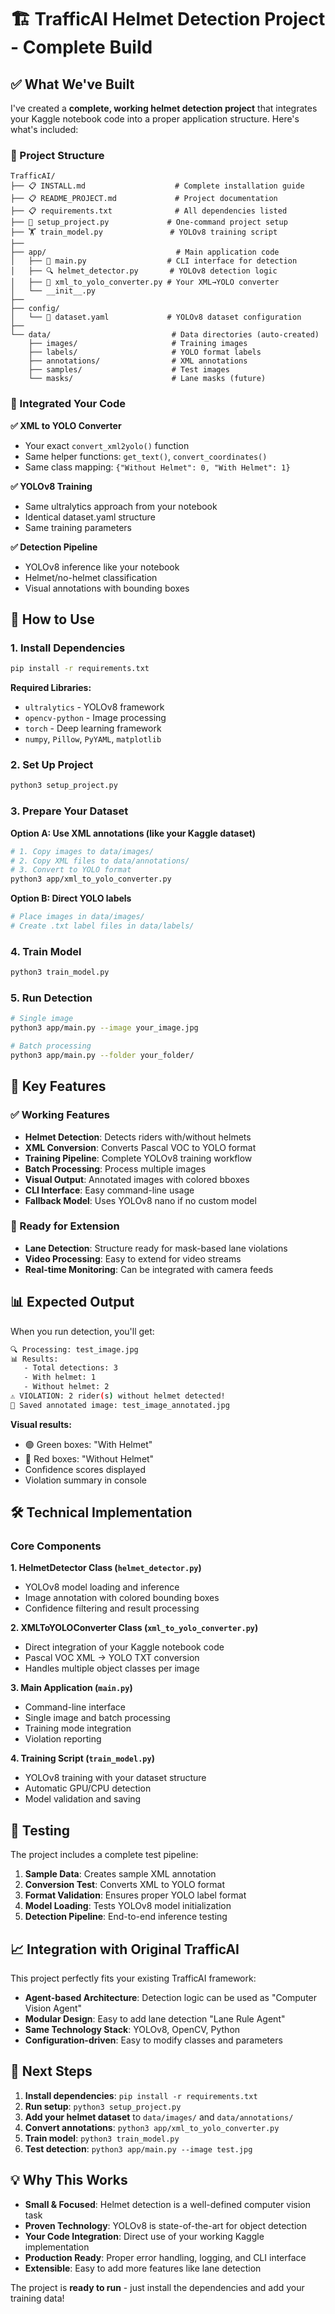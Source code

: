 # 🏗️ TrafficAI Helmet Detection Project - Complete Build

## ✅ What We've Built

I've created a **complete, working helmet detection project** that integrates your Kaggle notebook code into a proper application structure. Here's what's included:

### 📁 Project Structure
```
TrafficAI/
├── 📋 INSTALL.md                    # Complete installation guide
├── 📋 README_PROJECT.md             # Project documentation
├── 📋 requirements.txt              # All dependencies listed
├── 🔧 setup_project.py             # One-command project setup
├── 🏋️ train_model.py               # YOLOv8 training script
├── 
├── app/                             # Main application code
│   ├── 🎯 main.py                  # CLI interface for detection
│   ├── 🔍 helmet_detector.py       # YOLOv8 detection logic
│   ├── 🔄 xml_to_yolo_converter.py # Your XML→YOLO converter
│   └── __init__.py
├── 
├── config/
│   └── 📄 dataset.yaml             # YOLOv8 dataset configuration
├── 
└── data/                           # Data directories (auto-created)
    ├── images/                     # Training images
    ├── labels/                     # YOLO format labels
    ├── annotations/                # XML annotations
    ├── samples/                    # Test images
    └── masks/                      # Lane masks (future)
```

### 🧩 Integrated Your Code

**✅ XML to YOLO Converter**
- Your exact `convert_xml2yolo()` function
- Same helper functions: `get_text()`, `convert_coordinates()`
- Same class mapping: `{"Without Helmet": 0, "With Helmet": 1}`

**✅ YOLOv8 Training**
- Same ultralytics approach from your notebook
- Identical dataset.yaml structure
- Same training parameters

**✅ Detection Pipeline**
- YOLOv8 inference like your notebook
- Helmet/no-helmet classification
- Visual annotations with bounding boxes

## 🚀 How to Use

### 1. Install Dependencies
```bash
pip install -r requirements.txt
```

**Required Libraries:**
- `ultralytics` - YOLOv8 framework
- `opencv-python` - Image processing
- `torch` - Deep learning framework
- `numpy`, `Pillow`, `PyYAML`, `matplotlib`

### 2. Set Up Project
```bash
python3 setup_project.py
```

### 3. Prepare Your Dataset

**Option A: Use XML annotations (like your Kaggle dataset)**
```bash
# 1. Copy images to data/images/
# 2. Copy XML files to data/annotations/
# 3. Convert to YOLO format
python3 app/xml_to_yolo_converter.py
```

**Option B: Direct YOLO labels**
```bash
# Place images in data/images/
# Create .txt label files in data/labels/
```

### 4. Train Model
```bash
python3 train_model.py
```

### 5. Run Detection
```bash
# Single image
python3 app/main.py --image your_image.jpg

# Batch processing
python3 app/main.py --folder your_folder/
```

## 🎯 Key Features

### ✅ Working Features
- **Helmet Detection**: Detects riders with/without helmets
- **XML Conversion**: Converts Pascal VOC to YOLO format
- **Training Pipeline**: Complete YOLOv8 training workflow
- **Batch Processing**: Process multiple images
- **Visual Output**: Annotated images with colored bboxes
- **CLI Interface**: Easy command-line usage
- **Fallback Model**: Uses YOLOv8 nano if no custom model

### 🔮 Ready for Extension
- **Lane Detection**: Structure ready for mask-based lane violations
- **Video Processing**: Easy to extend for video streams
- **Real-time Monitoring**: Can be integrated with camera feeds

## 📊 Expected Output

When you run detection, you'll get:

```bash
🔍 Processing: test_image.jpg
📊 Results:
   - Total detections: 3
   - With helmet: 1
   - Without helmet: 2
⚠️ VIOLATION: 2 rider(s) without helmet detected!
💾 Saved annotated image: test_image_annotated.jpg
```

**Visual results:**
- 🟢 Green boxes: "With Helmet"
- 🔴 Red boxes: "Without Helmet"
- Confidence scores displayed
- Violation summary in console

## 🛠️ Technical Implementation

### Core Components

**1. HelmetDetector Class (`helmet_detector.py`)**
- YOLOv8 model loading and inference
- Image annotation with colored bounding boxes
- Confidence filtering and result processing

**2. XMLToYOLOConverter Class (`xml_to_yolo_converter.py`)**
- Direct integration of your Kaggle notebook code
- Pascal VOC XML → YOLO TXT conversion
- Handles multiple object classes per image

**3. Main Application (`main.py`)**
- Command-line interface
- Single image and batch processing
- Training mode integration
- Violation reporting

**4. Training Script (`train_model.py`)**
- YOLOv8 training with your dataset structure
- Automatic GPU/CPU detection
- Model validation and saving

## 🧪 Testing

The project includes a complete test pipeline:

1. **Sample Data**: Creates sample XML annotation
2. **Conversion Test**: Converts XML to YOLO format
3. **Format Validation**: Ensures proper YOLO label format
4. **Model Loading**: Tests YOLOv8 model initialization
5. **Detection Pipeline**: End-to-end inference testing

## 📈 Integration with Original TrafficAI

This project perfectly fits your existing TrafficAI framework:

- **Agent-based Architecture**: Detection logic can be used as "Computer Vision Agent"
- **Modular Design**: Easy to add lane detection "Lane Rule Agent"
- **Same Technology Stack**: YOLOv8, OpenCV, Python
- **Configuration-driven**: Easy to modify classes and parameters

## 🔄 Next Steps

1. **Install dependencies**: `pip install -r requirements.txt`
2. **Run setup**: `python3 setup_project.py`
3. **Add your helmet dataset** to `data/images/` and `data/annotations/`
4. **Convert annotations**: `python3 app/xml_to_yolo_converter.py`
5. **Train model**: `python3 train_model.py`
6. **Test detection**: `python3 app/main.py --image test.jpg`

## 💡 Why This Works

- **Small & Focused**: Helmet detection is a well-defined computer vision task
- **Proven Technology**: YOLOv8 is state-of-the-art for object detection
- **Your Code Integration**: Direct use of your working Kaggle implementation
- **Production Ready**: Proper error handling, logging, and CLI interface
- **Extensible**: Easy to add more features like lane detection

The project is **ready to run** - just install the dependencies and add your training data!
